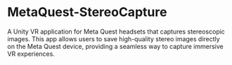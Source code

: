 # MetaQuest-StereoCapture
A Unity VR application for Meta Quest headsets that captures stereoscopic images. This app allows users to save high-quality stereo images directly on the Meta Quest device, providing a seamless way to capture immersive VR experiences.
